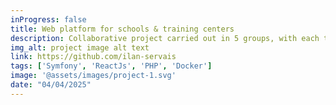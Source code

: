 ```yaml
---
inProgress: false
title: Web platform for schools & training centers
description: Collaborative project carried out in 5 groups, with each team developing specific functionalities (user management, educational content, internal communication, etc.)
img_alt: project image alt text
link: https://github.com/ilan-servais
tags: ['Symfony', 'ReactJs', 'PHP', 'Docker']
image: '@assets/images/project-1.svg'
date: "04/04/2025"
---
```

